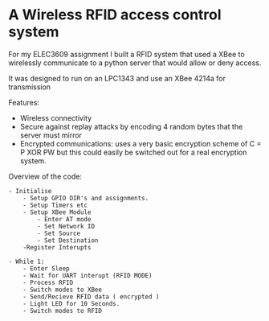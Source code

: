 A Wireless RFID access control system
=====================================

For my ELEC3609 assignment I built a RFID system that used a XBee to wirelessly communicate to
a python server that would allow or deny access.

It was designed to run on an LPC1343 and use an XBee 4214a for transmission

Features:

- Wireless connectivity
- Secure against replay attacks by encoding 4 random bytes that the server must mirror
- Encrypted communications: uses a very basic encryption scheme of C = P XOR PW but this could easily be
  switched out for a real encryption system.

Overview of the code:

    - Initialise
        - Setup GPIO DIR's and assignments.
        - Setup Timers etc
        - Setup XBee Module
            - Enter AT mode
            - Set Network ID
            - Set Source
            - Set Destination
        -Register Interupts

    - While 1:
        - Enter Sleep
        - Wait for UART interupt (RFID MODE)
        - Process RFID
        - Switch modes to XBee
        - Send/Recieve RFID data ( encrypted )
        - Light LED for 10 Seconds.
        - Switch modes to RFID

